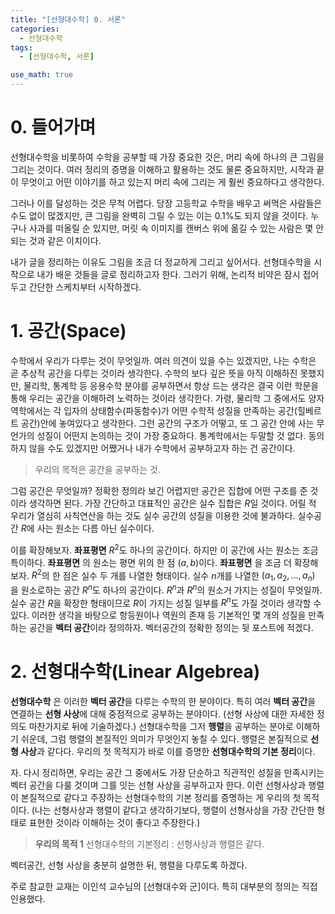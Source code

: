 ```yaml
---
title: "[선형대수학] 0. 서론"
categories:
  - 선형대수학
tags:
  - [선형대수학, 서론]

use_math: true
---
```


# 0. 들어가며

선형대수학을 비롯하여 수학을 공부할 때 가장 중요한 것은, 머리 속에 하나의 큰 그림을 그리는 것이다. 여러 정리의 증명을 이해하고 활용하는 것도 물론 중요하지만, 시작과 끝이 무엇이고 어떤 이야기를 하고 있는지 머리 속에 그리는 게 훨씬 중요하다고 생각한다. 

그러나 이를 달성하는 것은 무척 어렵다. 당장 고등학교 수학을 배우고 써먹은 사람들은 수도 없이 많겠지만, 큰 그림을 완벽히 그릴 수 있는 이는 0.1%도 되지 않을 것이다. 누구나 사과를 떠올릴 순 있지만, 머릿 속 이미지를 캔버스 위에 옮길 수 있는 사람은 몇 안되는 것과 같은 이치이다.

내가 글을 정리하는 이유도 그림을 조금 더 정교하게 그리고 싶어서다. 선형대수학을 시작으로 내가 배운 것들을 글로 정리하고자 한다. 그러기 위해, 논리적 비약은 잠시 접어두고 간단한 스케치부터 시작하겠다.
<br/>

# 1. 공간(Space)
수학에서 우리가 다루는 것이 무엇일까. 여러 의견이 있을 수는 있겠지만, 나는 수학은 곧 추상적 공간을 다루는 것이라 생각한다. 수학의 보다 깊은 뜻을 아직 이해하진 못했지만, 물리학, 통계학 등 응용수학 분야를 공부하면서 항상 드는 생각은 결국 이런 학문을 통해 우리는 공간을 이해하려 노력하는 것이라 생각한다. 가령, 물리학 그 중에서도 양자역학에서는 각 입자의 상태함수(파동함수)가 어떤 수학적 성질을 만족하는 공간(힐베르트 공간)안에 놓여있다고 생각한다. 그런 공간의 구조가 어떻고, 또 그 공간 안에 사는 무언가의 성질이 어떤지 논의하는 것이 가장 중요하다. 통계학에서는 두말할 것 없다. 동의하지 않을 수도 있겠지만 어쨌거나 내가 수학에서 공부하고자 하는 건 공간이다. 

> 우리의 목적은 공간을 공부하는 것.

그럼 공간은 무엇일까? 정확한 정의라 보긴 어렵지만 공간은 집합에 어떤 구조를 준 것이라 생각하면 된다. 가장 간단하고 대표적인 공간은 실수 집합은 $R$일 것이다. 어릴 적 우리가 열심히 사칙연산을 하는 것도 실수 공간의 성질을 이용한 것에 불과하다. 실수공간 $R$에 사는 원소는 다름 아닌 실수이다.

이를 확장해보자. __좌표평면__ $R^2$도 하나의 공간이다. 하지만 이 공간에 사는 원소는 조금 특이하다. __좌표평면__ 의 원소는 평면 위의 한 점 $(a,b)$이다. **좌표평면** 을 조금 더 확장해보자. $R^2$의 한 점은 실수 두 개를 나열한 형태이다. 실수 $n$개를 나열한 $(a_1,a_2,...,a_n)$ 을 원소로하는 공간 $R^n$도 하나의 공간이다. $R^n$과 $R^n$의 원소거 가지는 성질이 무엇일까. 실수 공간 $R$을 확장한 형태이므로 $R$이 가지는 성질 일부를 $R^n$도 가질 것이라 생각할 수 있다. 이러한 생각을 바탕으로 항등원이나 역원의 존재 등 기본적인 몇 개의 성질을 만족하는 공간을 **벡터 공간**이라 정의하자. 벡터공간의 정확한 정의는 뒷 포스트에 적겠다. 
<br/>

# 2. 선형대수학(Linear Algebrea)
**선형대수학** 은 이러한 **벡터 공간**을 다루는 수학의 한 분야이다. 특히 여러 **벡터 공간**을 연결하는 **선형 사상**에 대해 중점적으로 공부하는 분야이다. (선형 사상에 대한 자세한 정의도 마찬가지로 뒤에 기술하겠다.) 선형대수학을 그저 **행렬**을 공부하는 분야로 이해하기 쉬운데, 그럼 행렬의 본질적인 의미가 무엇인지 놓칠 수 있다. 행렬은 본질적으로 **선형 사상**과 같다다. 우리의 첫 목적지가 바로 이를 증명한 **선형대수학의 기본 정리**이다. 

자. 다시 정리하면, 우리는 공간 그 중에서도 가장 단순하고 직관적인 성질을 만족시키는 벡터 공간을 다룰 것이며 그를 잇는 선형 사상을 공부하고자 한다. 이런 선형사상과 행렬이 본질적으로 같다고 주장하는 선형대수학의 기본 정리를 증명하는 게 우리의 첫 목적이다. (나는 선형사상과 행렬이 같다고 생각하기보다, 행렬이 선형사상을 가장 간단한 형태로 표현한 것이라 이해하는 것이 좋다고 주장한다.)

> **우리의 목적 1** 선형대수학의 기본정리 : 선형사상과 행렬은 같다.

벡터공간, 선형 사상을 충분히 설명한 뒤, 행렬을 다루도록 하겠다.

주로 참교한 교재는 이인석 교수님의 [선형대수와 군]이다. 특히 대부분의 정의는 직접 인용했다.

